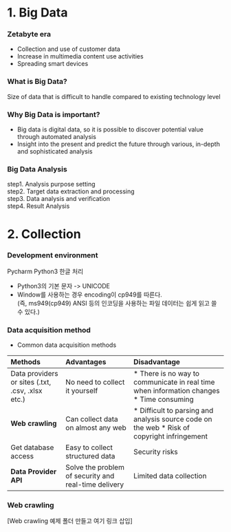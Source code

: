 # 1. Big Data
### Zetabyte era
* Collection and use of customer data   
* Increase in multimedia content use activities   
* Spreading smart devices   

### What is Big Data?
Size of data that is difficult to handle compared to existing technology level   

### Why Big Data is important?
* Big data is digital data, so it is possible to discover potential value through automated analysis   
* Insight into the present and predict the future through various, in-depth and sophisticated analysis   

### Big Data Analysis
step1. Analysis purpose setting   
step2. Target data extraction and processing   
step3. Data analysis and verification   
step4. Result Analysis   

# 2. Collection
### Development environment
Pycharm
Python3 한글 처리
* Python3의 기본 문자 -> UNICODE
* Window를 사용하는 경우 encoding이 cp949를 따른다.   
(즉, ms949(cp949) ANSI 등의 인코딩을 사용하는 파일 데이터는 쉽게 읽고 쓸 수 있다.)

### Data acquisition method
* Common data acquisition methods   
  
| Methods | Advantages | Disadvantage |
| :--- | :--- | :--- |
| Data providers or sites (.txt, .csv, .xlsx etc.) | No need to collect it yourself | * There is no way to communicate in real time when information changes   * Time consuming |
| **Web crawling** | Can collect data on almost any web | * Difficult to parsing and analysis source code on the web   * Risk of copyright infringement |
| Get database access | Easy to collect structured data | Security risks |
| **Data Provider API** | Solve the problem of security and real-time delivery | Limited data collection |
  

### Web crawling
[Web crawling 예제 폴더 만들고 여기 링크 삽입]
